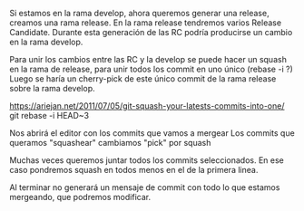 Si estamos en la rama develop, ahora queremos generar una release, creamos una rama release.
En la rama release tendremos varios Release Candidate.
Durante esta generación de las RC podría producirse un cambio en la rama develop.

Para unir los cambios entre las RC y la develop se puede hacer un squash en la rama de release, para unir todos los commit en uno único (rebase -i ?)
Luego se haría un cherry-pick de este único commit de la rama release sobre la rama develop.

https://ariejan.net/2011/07/05/git-squash-your-latests-commits-into-one/
git rebase -i HEAD~3

Nos abrirá el editor con los commits que vamos a mergear
Los commits que queramos "squashear" cambiamos "pick" por squash

Muchas veces queremos juntar todos los commits seleccionados.
En ese caso pondremos squash en todos menos en el de la primera linea.

Al terminar no generará un mensaje de commit con todo lo que estamos mergeando, que podremos modificar.

